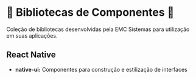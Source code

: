 # 🐰 Bibliotecas de Componentes 🐰

Coleção de bibliotecas desenvolvidas pela EMC Sistemas para utilização em suas aplicações.

## React Native

- **native-ui:** Componentes para construção e estilização de interfaces